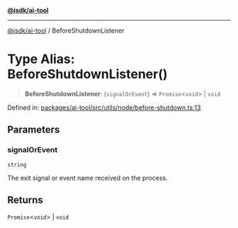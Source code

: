 [**@isdk/ai-tool**](../README.md)

***

[@isdk/ai-tool](../globals.md) / BeforeShutdownListener

# Type Alias: BeforeShutdownListener()

> **BeforeShutdownListener**: (`signalOrEvent`) => `Promise`\<`void`\> \| `void`

Defined in: [packages/ai-tool/src/utils/node/before-shutdown.ts:13](https://github.com/isdk/ai-tool.js/blob/6a89194ac34437a1bc58f7ec590cd22976939ca6/src/utils/node/before-shutdown.ts#L13)

## Parameters

### signalOrEvent

`string`

The exit signal or event name received on the process.

## Returns

`Promise`\<`void`\> \| `void`
